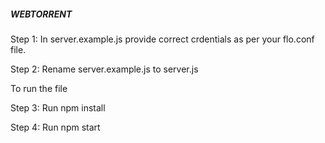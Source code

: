 <h5>WEBTORRENT</h5>

<p>Step 1: In server.example.js provide correct crdentials as per your flo.conf file.</p>
<p>Step 2: Rename server.example.js to server.js</p>

To run the file 

<p>Step 3: Run npm install</p>
<p>Step 4: Run npm start</p>
